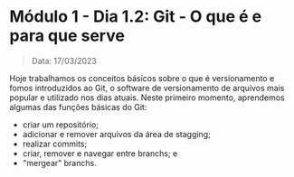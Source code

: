 # Módulo 1 - Dia 1.2: Git - O que é e para que serve

> Data: 17/03/2023

Hoje trabalhamos os conceitos básicos sobre o que é versionamento e fomos introduzidos ao Git, o software de versionamento de arquivos mais popular e utilizado nos dias atuais. Neste primeiro momento, aprendemos algumas das funções básicas do Git: 
* criar um repositório; 
* adicionar e remover arquivos da área de stagging;
* realizar commits;
* criar, remover e navegar entre branchs; e
* "mergear" branchs.